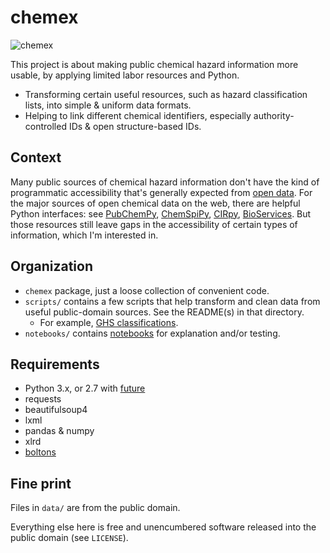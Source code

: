 # chemex

![chemex](https://upload.wikimedia.org/wikipedia/commons/thumb/b/b8/Chemex_Coffeemaker.jpg/300px-Chemex_Coffeemaker.jpg)

This project is about making public chemical hazard information more usable, by applying limited labor resources and Python.

* Transforming certain useful resources, such as hazard classification lists, into simple & uniform data formats.
* Helping to link different chemical identifiers, especially authority-controlled IDs & open structure-based IDs.

## Context

Many public sources of chemical hazard information don't have the kind of programmatic accessibility that's generally expected from [open data](http://opendefinition.org/od/2.0/en/index.html). For the major sources of open chemical data on the web, there are helpful Python interfaces: see [PubChemPy](https://github.com/mcs07/PubChemPy), [ChemSpiPy](https://github.com/mcs07/ChemSpiPy), [CIRpy](https://github.com/mcs07/CIRpy), [BioServices](https://github.com/cokelaer/bioservices). But those resources still leave gaps in the accessibility of certain types of information, which I'm interested in.

## Organization

* `chemex` package, just a loose collection of convenient code.
* `scripts/` contains a few scripts that help transform and clean data from useful public-domain sources. See the README(s) in that directory.
  * For example, [GHS classifications](https://github.com/akokai/chemex/blob/master/scripts/README_GHS.md).
* `notebooks/` contains [notebooks](http://jupyter.org/) for explanation and/or testing.


## Requirements

* Python 3.x, or 2.7 with [future](http://python-future.org/)
* requests
* beautifulsoup4
* lxml
* pandas & numpy
* xlrd
* [boltons](https://github.com/mahmoud/boltons/)


## Fine print

Files in `data/` are from the public domain.

Everything else here is free and unencumbered software released into the public domain (see `LICENSE`).
